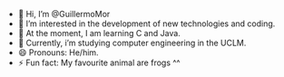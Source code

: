 - 👋 Hi, I’m @GuillermoMor
- 👀 I’m interested in the development of new technologies and coding.
- 🌱 At the moment, I am learning C and Java.
- 💞️ Currently, i’m studying computer engineering in the UCLM.
- 😄 Pronouns: He/him.
- ⚡ Fun fact: My favourite animal are frogs ^^

<!---
GuillermoMor/GuillermoMor is a ✨ special ✨ repository because its `README.md` (this file) appears on your GitHub profile.
You can click the Preview link to take a look at your changes.
--->
